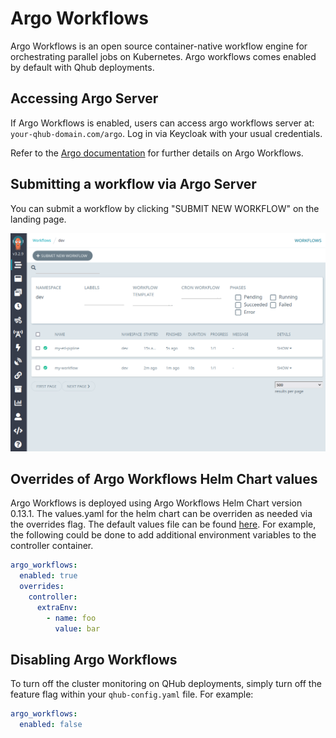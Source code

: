 # Argo Workflows

Argo Workflows is an open source container-native workflow engine for orchestrating parallel jobs on Kubernetes. Argo workflows comes enabled by default with Qhub deployments.

## Accessing Argo Server

If Argo Workflows is enabled, users can access argo workflows server at: `your-qhub-domain.com/argo`. Log in via Keycloak with your usual credentials.

Refer to the [Argo documentation](https://argoproj.github.io/argo-workflows/) for further details on Argo Workflows.

## Submitting a workflow via Argo Server

You can submit a workflow by clicking "SUBMIT NEW WORKFLOW" on the landing page.

![See Argo Server Landing Page](../images/argo-server-landing-page.png)

## Overrides of Argo Workflows Helm Chart values

Argo Workflows is deployed using Argo Workflows Helm Chart version 0.13.1. The values.yaml for the helm chart can be overriden as needed via the overrides flag. The default values
file can be found [here](https://github.com/argoproj/argo-helm/blob/argo-workflows-0.13.1/charts/argo-workflows/values.yaml). For example, the following could be done to add
additional environment variables to the controller container.

```yaml
argo_workflows:
  enabled: true
  overrides:
    controller:
      extraEnv:
        - name: foo
          value: bar
```

## Disabling Argo Workflows

To turn off the cluster monitoring on QHub deployments, simply turn off the feature flag within your `qhub-config.yaml` file. For example:

```yaml
argo_workflows:
  enabled: false
```
